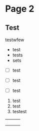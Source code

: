 # Page 2







## Test



testwfew



* test
* tests
* sets

<!---->

* [ ] test
* [ ] test
* [ ] test



1. test
2. test
3. testest



|   |   |   |
| - | - | - |
|   |   |   |
|   |   |   |
|   |   |   |



